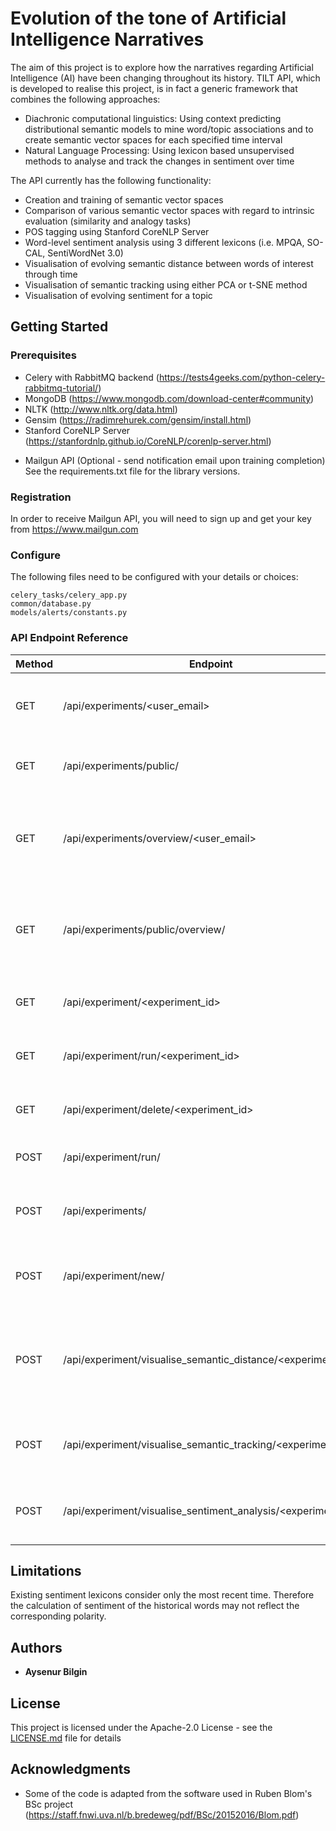 # Evolution of the tone of Artificial Intelligence Narratives

The aim of this project is to explore how the narratives regarding Artificial Intelligence (AI) have been changing throughout its history.
TILT API, which is developed to realise this project, is in fact a generic framework that combines the following approaches:
- Diachronic computational linguistics: Using context predicting distributional semantic models to mine word/topic associations and to create semantic vector spaces for each specified time interval
- Natural Language Processing: Using lexicon based unsupervised methods to analyse and track the changes in sentiment over time

The API currently has the following functionality:
- Creation and training of semantic vector spaces
- Comparison of various semantic vector spaces with regard to intrinsic evaluation (similarity and analogy tasks)
- POS tagging using Stanford CoreNLP Server
- Word-level sentiment analysis using 3 different lexicons (i.e. MPQA, SO-CAL, SentiWordNet 3.0)
- Visualisation of evolving semantic distance between words of interest through time
- Visualisation of semantic tracking using either PCA or t-SNE method
- Visualisation of evolving sentiment for a topic

## Getting Started

### Prerequisites

* Celery with RabbitMQ backend (https://tests4geeks.com/python-celery-rabbitmq-tutorial/)
* MongoDB (https://www.mongodb.com/download-center#community)
* NLTK (http://www.nltk.org/data.html)
* Gensim (https://radimrehurek.com/gensim/install.html)
* Stanford CoreNLP Server (https://stanfordnlp.github.io/CoreNLP/corenlp-server.html)
+ Mailgun API (Optional - send notification email upon training completion)
See the requirements.txt file for the library versions.

### Registration
In order to receive  Mailgun API, you will need to sign up and get your key from https://www.mailgun.com

### Configure

The following files need to be configured with your details or choices:

```
celery_tasks/celery_app.py
common/database.py
models/alerts/constants.py
```

### API Endpoint Reference

| Method | Endpoint | Usage | Returns | Example Request Body (JSON) |
| --- | --- |  --- |  --- | --- |
| GET | /api/experiments/<user_email> | Get experiments created using the *user_email* | User experiments (JSON) | - |
| GET | /api/experiments/public/ | Get experiments created publicly | Public experiments (JSON) | - |
| GET | /api/experiments/overview/<user_email> | Compare experiments created using the *user_email* | Components of Bokeh plot (HeatMap) to be embedded (JSON) | - |
| GET | /api/experiments/public/overview/ | Compare experiments created publicly | Components of Bokeh plot (HeatMap) to be embedded (JSON) | - |
| GET | /api/experiment/<experiment_id> | Get experiment having *experiment_id* | Experiment details (JSON) | - |
| GET | /api/experiment/run/<experiment_id> | Run experiment having *experiment_id* | Status information (Plain text) | - |
| GET | /api/experiment/delete/<experiment_id> | Delete experiment having *experiment_id* | Status information (Plain text) | - |
| POST | /api/experiment/run/ | Run experiment | Status information (Plain text) | ```{ "experimentId" : "a6a47948ef0a438bbb3db96ec9df7696"}``` |
| POST | /api/experiments/ | Get experiments created using the *user_email* | User experiments (JSON)  | ```{"userEmail" : "user@email.com"}``` |
| POST | /api/experiment/new/ | Configure and create experiment | Status information (Plain text) | ``` { "userEmail" : "user@email.com", "form" : [ { "experiment_display_title" : "Experiment title", "online_flag" : true, "training_algorithm" : "SGHS" } ] } ``` |
| POST | /api/experiment/visualise_semantic_distance/<experiment_id> | Visualise evolution of semantic distance between a keyword and aspects of interest | Components of Bokeh plot to be embedded (JSON) | ``` {"form" : [ { "keyword" : "artificial intelligence", "num_neighbours" : 10, "aspect_list[]" : ["military", "jobs", "transport", "efficiency"] } ] } ``` |
| POST | /api/experiment/visualise_semantic_tracking/<experiment_id> | Run experiment having *experiment_id* | Components of Bokeh plot to be embedded (JSON) | ``` { "form" : [ { "keyword" : "artificial intelligence", "num_neighbours" : 10, "visualisation_alg" : "pca" } ] } ``` |
| POST | /api/experiment/visualise_sentiment_analysis/<experiment_id> | Delete experiment having *experiment_id* | Components of Bokeh plot to be embedded (JSON) | ``` {"form" : [ { "keyword" : "artificial intelligence", "num_neighbours" : 10, "sentiment_lexicon" : "SO-CAL" } ] } ``` |

## Limitations

Existing sentiment lexicons consider only the most recent time. Therefore the calculation of sentiment of the historical words may not reflect the corresponding polarity.

## Authors

* **Aysenur Bilgin**

## License

This project is licensed under the Apache-2.0 License - see the [LICENSE.md](LICENSE.md) file for details

## Acknowledgments

* Some of the code is adapted from the software used in Ruben Blom's BSc project (https://staff.fnwi.uva.nl/b.bredeweg/pdf/BSc/20152016/Blom.pdf)



